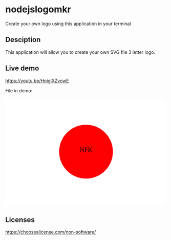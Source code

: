 # nodejslogomkr

Create your own logo using this application in your terminal 

## Desciption

This application will allow you to create your own SVG file 3 letter logo.

## Live demo

https://youtu.be/HniglXZvcwE

File in demo:

![Demo results](./logo.svg)

## Licenses

https://choosealicense.com/non-software/